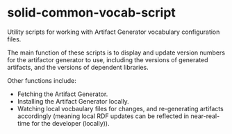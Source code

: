 # solid-common-vocab-script

Utility scripts for working with Artifact Generator vocabulary configuration
files.

The main function of these scripts is to display and update version numbers
for the artifactor generator to use, including the versions of generated
artifacts, and the versions of dependent libraries.

Other functions include:
 - Fetching the Artifact Generator.
 - Installing the Artifact Generator locally.
 - Watching local vocbaulary files for changes, and re-generating artifacts
   accordingly (meaning local RDF updates can be reflected in near-real-time
   for the developer (locally)).
